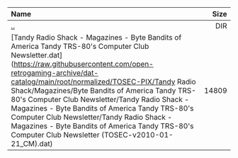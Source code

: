 |Name|Size|
|:---|---:|
|[..](../index.html)|DIR|
|[Tandy Radio Shack - Magazines - Byte Bandits of America Tandy TRS-80's Computer Club Newsletter.dat](https://raw.githubusercontent.com/open-retrogaming-archive/dat-catalog/main/root/normalized/TOSEC-PIX/Tandy Radio Shack/Magazines/Byte Bandits of America Tandy TRS-80's Computer Club Newsletter/Tandy Radio Shack - Magazines - Byte Bandits of America Tandy TRS-80's Computer Club Newsletter/Tandy Radio Shack - Magazines - Byte Bandits of America Tandy TRS-80's Computer Club Newsletter (TOSEC-v2010-01-21_CM).dat)|14809|
